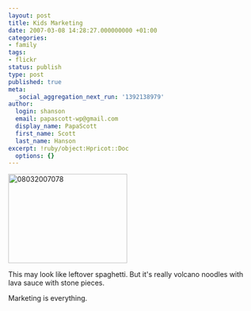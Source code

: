```yaml
---
layout: post
title: Kids Marketing
date: 2007-03-08 14:28:27.000000000 +01:00
categories:
- family
tags:
- flickr
status: publish
type: post
published: true
meta:
  _social_aggregation_next_run: '1392138979'
author:
  login: shanson
  email: papascott-wp@gmail.com
  display_name: PapaScott
  first_name: Scott
  last_name: Hanson
excerpt: !ruby/object:Hpricot::Doc
  options: {}
---
```

<p><a href="http://www.flickr.com/photos/papascott/414553803/" title="Photo Sharing"><img src="1.static.flickr.com/175/414553803_908de3943f_m.jpg" width="240" height="180" alt="08032007078" /></a></p>
<p>This may look like leftover spaghetti. But it's really volcano noodles with lava sauce with stone pieces.</p>
<p>Marketing is everything.</p>
